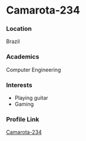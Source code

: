 # Camarota-234

### Location

Brazil

### Academics

Computer Engineering

### Interests

- Playing guitar
- Gaming

### Profile Link

[Camarota-234](https://github.com/camarota-234)